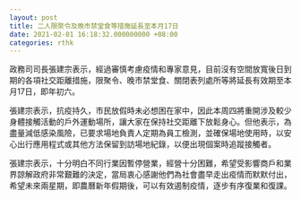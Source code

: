 ```yaml
---
layout: post
title: 二人限聚令及晚市禁堂食等措施延長至本月17日
date: 2021-02-01 16:18:32.000000000 +08:00
categories: rthk
---
```


政務司司長張建宗表示，經過審慎考慮疫情和專家意見，目前沒有空間放寬後日到期的各項社交距離措施，限聚令、晚市禁堂食、關閉表列處所等將延長有效期至本月17日，即年初六。

張建宗表示，抗疫持久，市民放假時未必想困在家中，因此本周四將重開涉及較少身體接觸活動的戶外運動場所，讓大家在保持社交距離下放鬆身心。但他表示，為盡量減低感染風險，已要求場地負責人定期為員工檢測，並確保場地使用時，以安心出行應用程式或其他方法保留到訪場地紀錄，以便出現個案時追蹤接觸者。

張建宗表示，十分明白不同行業因暫停營業，經營十分困難，希望受影響商戶和業界諒解政府非常艱難的決定，當局衷心感謝他們為社會盡早走出疫情而默默付出，希望未來兩星期，即農曆新年假期後，可以有效遏制疫情，逐步有序復業和復課。
